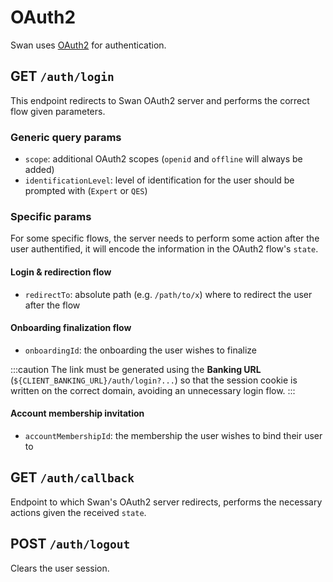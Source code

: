 # OAuth2

Swan uses [OAuth2](https://oauth.net/2/) for authentication.

## GET `/auth/login`

This endpoint redirects to Swan OAuth2 server and performs the correct flow given parameters.

### Generic query params

- `scope`: additional OAuth2 scopes (`openid` and `offline` will always be added)
- `identificationLevel`: level of identification for the user should be prompted with (`Expert` or `QES`)

### Specific params

For some specific flows, the server needs to perform some action after the user authentified, it will encode the information in the OAuth2 flow's `state`.

#### Login & redirection flow

- `redirectTo`: absolute path (e.g. `/path/to/x`) where to redirect the user after the flow

#### Onboarding finalization flow

- `onboardingId`: the onboarding the user wishes to finalize

:::caution
The link must be generated using the **Banking URL** (`${CLIENT_BANKING_URL}/auth/login?...`) so that the session cookie is written on the correct domain, avoiding an unnecessary login flow.
:::

#### Account membership invitation

- `accountMembershipId`: the membership the user wishes to bind their user to

## GET `/auth/callback`

Endpoint to which Swan's OAuth2 server redirects, performs the necessary actions given the received `state`.

## POST `/auth/logout`

Clears the user session.
